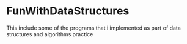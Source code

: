 # FunWithDataStructures
This include some of the programs that i implemented as part of data structures and algorithms practice
